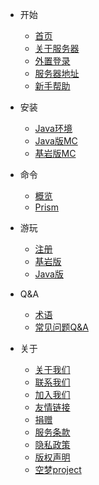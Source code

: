 <!-- docs/_sidebar.md -->

* 开始

    * [首页]()
    * [关于服务器](begin/about.md)
    * [外置登录](begin/login.md)
    * [服务器地址](begin/host.md)
    * [新手帮助](begin/help.md)

* 安装
    * [Java环境](install/java.md)
    * [Java版MC](install/java-MC.md)
    * [基岩版MC](install/bedrock-MC.md)

* 命令
    * [概览](command/info.md)
    * [Prism](command/prism.md)

*  游玩
   * [注册](play/register.md)
   * [基岩版](play/bedrock.md)
   * [Java版](play/java.md)

* Q&A
    * [术语](question/term.md)
    * [常见问题Q&A](question/Q&A.md)

* 关于
    * [关于我们](about/about.md)
    * [联系我们](about/contact.md)
    * [加入我们](about/join.md)
    * [友情链接](about/link.md)
    * [捐赠](about/donate.md)
    * [服务条款](about/service.md)
    * [隐私政策](about/privacy.md)
    * [版权声明](about/copyright.md)
    * [空梦project](https://project.moeworld.tech/)
```
